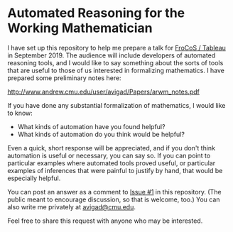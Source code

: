 # Automated Reasoning for the Working Mathematician

I have set up this repository to help me prepare a talk for [FroCoS / Tableau](https://frocos2019.org/) in September 2019. The audience will include developers of automated reasoning tools, and I would like to say something about the sorts of tools that are useful to those of us interested in formalizing mathematics. I have prepared some preliminary notes here:

  <http://www.andrew.cmu.edu/user/avigad/Papers/arwm_notes.pdf>

If you have done any substantial formalization of mathematics, I would like to know:

- What kinds of automation have you found helpful?
- What kinds of automation do you think would be helpful?

Even a quick, short response will be appreciated, and if you don't think automation is useful or necessary, you can say so. If you can point to particular examples where automated tools proved useful, or particular examples of inferences that were painful to justify by hand, that would be especially helpful.

You can post an answer as a comment to [Issue #1](https://github.com/avigad/arwm/issues/1) in this repository. (The public meant to encourage discussion, so that is welcome, too.) You can also write me privately at <avigad@cmu.edu>.

Feel free to share this request with anyone who may be interested.